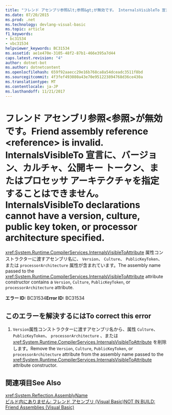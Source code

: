 ```yaml
---
title: "フレンド アセンブリ参照&lt;参照&gt;が無効です。 InternalsVisibleTo 宣言に、バージョン、カルチャ、公開キー トークン、またはプロセッサ アーキテクチャを指定することはできません。"
ms.date: 07/20/2015
ms.prod: .net
ms.technology: devlang-visual-basic
ms.topic: article
f1_keywords:
- bc31534
- vbc31534
helpviewer_keywords: BC31534
ms.assetid: ae1e470e-3105-48f2-87b1-466e395a7d44
caps.latest.revision: "4"
author: dotnet-bot
ms.author: dotnetcontent
ms.openlocfilehash: 659f92aaecc29e16b768ca8a54dceadc3511f8bd
ms.sourcegitcommit: 4f3fef493080a43e70e951223894768d36ce430a
ms.translationtype: MT
ms.contentlocale: ja-JP
ms.lasthandoff: 11/21/2017
---
```

# <a name="friend-assembly-reference-ltreferencegt-is-invalid-internalsvisibleto-declarations-cannot-have-a-version-culture-public-key-token-or-processor-architecture-specified"></a><span data-ttu-id="68c84-103">フレンド アセンブリ参照&lt;参照&gt;が無効です。</span><span class="sxs-lookup"><span data-stu-id="68c84-103">Friend assembly reference &lt;reference&gt; is invalid.</span></span> <span data-ttu-id="68c84-104">InternalsVisibleTo 宣言に、バージョン、カルチャ、公開キー トークン、またはプロセッサ アーキテクチャを指定することはできません。</span><span class="sxs-lookup"><span data-stu-id="68c84-104">InternalsVisibleTo declarations cannot have a version, culture, public key token, or processor architecture specified.</span></span>
<span data-ttu-id="68c84-105"><xref:System.Runtime.CompilerServices.InternalsVisibleToAttribute> 属性コンストラクターに渡すアセンブリ名に、 `Version`、 `Culture`、 `PublicKeyToken`、または `processorArchitecture` 属性が含まれています。</span><span class="sxs-lookup"><span data-stu-id="68c84-105">The assembly name passed to the <xref:System.Runtime.CompilerServices.InternalsVisibleToAttribute> attribute constructor contains a `Version`, `Culture`, `PublicKeyToken`, or `processorArchitecture` attribute.</span></span>  
  
 <span data-ttu-id="68c84-106">**エラー ID:** BC31534</span><span class="sxs-lookup"><span data-stu-id="68c84-106">**Error ID:** BC31534</span></span>  
  
## <a name="to-correct-this-error"></a><span data-ttu-id="68c84-107">このエラーを解決するには</span><span class="sxs-lookup"><span data-stu-id="68c84-107">To correct this error</span></span>  
  
1.  <span data-ttu-id="68c84-108">`Version`属性コンストラクターに渡すアセンブリ名から、属性 `Culture`、 `PublicKeyToken`、 `processorArchitecture` 、または <xref:System.Runtime.CompilerServices.InternalsVisibleToAttribute> を削除します。</span><span class="sxs-lookup"><span data-stu-id="68c84-108">Remove the `Version`, `Culture`, `PublicKeyToken`, or `processorArchitecture` attribute from the assembly name passed to the <xref:System.Runtime.CompilerServices.InternalsVisibleToAttribute> attribute constructor.</span></span>  
  
## <a name="see-also"></a><span data-ttu-id="68c84-109">関連項目</span><span class="sxs-lookup"><span data-stu-id="68c84-109">See Also</span></span>  
 <xref:System.Reflection.AssemblyName>  
 [<span data-ttu-id="68c84-110">ビルド内にありません: フレンド アセンブリ (Visual Basic)</span><span class="sxs-lookup"><span data-stu-id="68c84-110">NOT IN BUILD: Friend Assemblies (Visual Basic)</span></span>](http://msdn.microsoft.com/en-us/80e7a33a-ca91-450b-a00e-c5a7986e228c)
